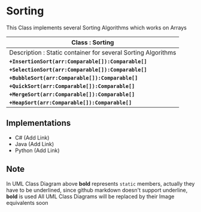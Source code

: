 # Sorting 
This Class implements several Sorting Algorithms which works on Arrays

| Class : Sorting                        |
| ---------------------------------------|
| Description : Static container for several Sorting Algorithms |
| __`+InsertionSort(arr:Comparable[]):Comparable[]`__ |
| __`+SelectionSort(arr:Comparable[]):Comparable[]`__ |
| __`+BubbleSort(arr:Comparable[]):Comparable[]`__ |
| __`+QuickSort(arr:Comparable[]):Comparable[]`__ |
| __`+MergeSort(arr:Comparable[]):Comparable[]`__ |
| __`+HeapSort(arr:Comparable[]):Comparable[]`__|


## Implementations
* C# (Add Link)
* Java (Add Link)
* Python (Add Link)

## Note
In UML Class Diagram above __bold__ represents `static` members, actually they have to be underlined, since github markdown doesn't support underline, __bold__ is used
All UML Class Diagrams will be replaced by their Image equivalents soon

